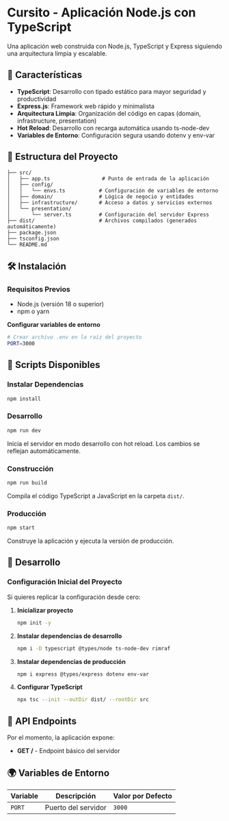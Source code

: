 # Cursito - Aplicación Node.js con TypeScript

Una aplicación web construida con Node.js, TypeScript y Express siguiendo una arquitectura limpia y escalable.

## 🚀 Características

- **TypeScript**: Desarrollo con tipado estático para mayor seguridad y productividad
- **Express.js**: Framework web rápido y minimalista
- **Arquitectura Limpia**: Organización del código en capas (domain, infrastructure, presentation)
- **Hot Reload**: Desarrollo con recarga automática usando ts-node-dev
- **Variables de Entorno**: Configuración segura usando dotenv y env-var

## 📁 Estructura del Proyecto

```
├── src/
│   ├── app.ts                 # Punto de entrada de la aplicación
│   ├── config/
│   │   └── envs.ts           # Configuración de variables de entorno
│   ├── domain/               # Lógica de negocio y entidades
│   ├── infrastructure/       # Acceso a datos y servicios externos
│   └── presentation/
│       └── server.ts         # Configuración del servidor Express
├── dist/                     # Archivos compilados (generados automáticamente)
├── package.json
├── tsconfig.json
└── README.md
```

## 🛠️ Instalación

### Requisitos Previos

- Node.js (versión 18 o superior)
- npm o yarn

 **Configurar variables de entorno**
   ```bash
   # Crear archivo .env en la raíz del proyecto
   PORT=3000
   ```

## 🚀 Scripts Disponibles

### Instalar Dependencias
```bash
npm install
```

### Desarrollo
```bash
npm run dev
```
Inicia el servidor en modo desarrollo con hot reload. Los cambios se reflejan automáticamente.

### Construcción
```bash
npm run build
```
Compila el código TypeScript a JavaScript en la carpeta `dist/`.

### Producción
```bash
npm start
```
Construye la aplicación y ejecuta la versión de producción.

## 🧪 Desarrollo

### Configuración Inicial del Proyecto

Si quieres replicar la configuración desde cero:

1. **Inicializar proyecto**
   ```bash
   npm init -y
   ```

2. **Instalar dependencias de desarrollo**
   ```bash
   npm i -D typescript @types/node ts-node-dev rimraf
   ```

3. **Instalar dependencias de producción**
   ```bash
   npm i express @types/express dotenv env-var
   ```

4. **Configurar TypeScript**
   ```bash
   npx tsc --init --outDir dist/ --rootDir src
   ```

## 📝 API Endpoints

Por el momento, la aplicación expone:

- **GET /** - Endpoint básico del servidor

## 🌍 Variables de Entorno

| Variable | Descripción | Valor por Defecto |
|----------|-------------|-------------------|
| `PORT` | Puerto del servidor | `3000` |
